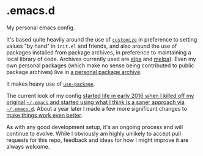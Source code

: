 # .emacs.d

My personal emacs config.

It's based quite heavily around the use
of
[`customize`](https://www.gnu.org/software/emacs/manual/html_node/emacs/Easy-Customization.html) in
preference to setting values "by hand" in `init.el` and friends, and also
around the use of packages installed from package archives, in preference to
maintaining a local library of code. Archives currently used
are [elpa](https://elpa.gnu.org/) and [melpa](https://melpa.org/)). Even my
own personal packages (which make no sense being contributed to public
package archives) live
in [a personal package archive](http://blog.davep.org/delpa/).

It makes heavy use
of [`use-package`](https://github.com/jwiegley/use-package).

The current look of my
config
[started life in early 2016 when I killed off my original `~/.emacs` and started using what I think is a saner approach via `~/.emacs.d`](http://blog.davep.org/2016/05/26/starting_fresh_with_gnu_emacs.html).
About a year later I made a few more significant changes
to
[make things work even better](http://blog.davep.org/2017/04/01/another_revamp_of_my_emacs_config.html).

As with any good development setup, it's an ongoing process and will
continue to evolve. While I obviously am highly unlikely to accept pull
requests for this repo, feedback and ideas for how I might improve it are
always welcome.
